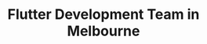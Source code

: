 ---
title: Flutter Development Team in Melbourne
permalink: /landings/locations/melbourne/developer/flutter
technology: Flutter
location: Melbourne
---